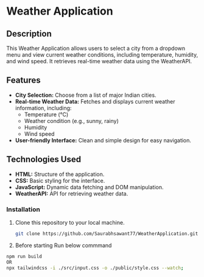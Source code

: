 # Weather Application

## Description

This Weather Application allows users to select a city from a dropdown menu and view current weather conditions, including temperature, humidity, and wind speed. It retrieves real-time weather data using the WeatherAPI.

## Features

- **City Selection:** Choose from a list of major Indian cities.
- **Real-time Weather Data:** Fetches and displays current weather information, including:
  - Temperature (°C)
  - Weather condition (e.g., sunny, rainy)
  - Humidity
  - Wind speed
- **User-friendly Interface:** Clean and simple design for easy navigation.

## Technologies Used

- **HTML:** Structure of the application.
- **CSS:** Basic styling for the interface.
- **JavaScript:** Dynamic data fetching and DOM manipulation.
- **WeatherAPI:** API for retrieving weather data.

### Installation

1. Clone this repository to your local machine.
   ```bash
   git clone https://github.com/Saurabhsawant77/WeatherApplication.git
2. Before starting Run below commmand
  ```bash
  npm run build
OR
  npx tailwindcss -i ./src/input.css -o ./public/style.css --watch;  
